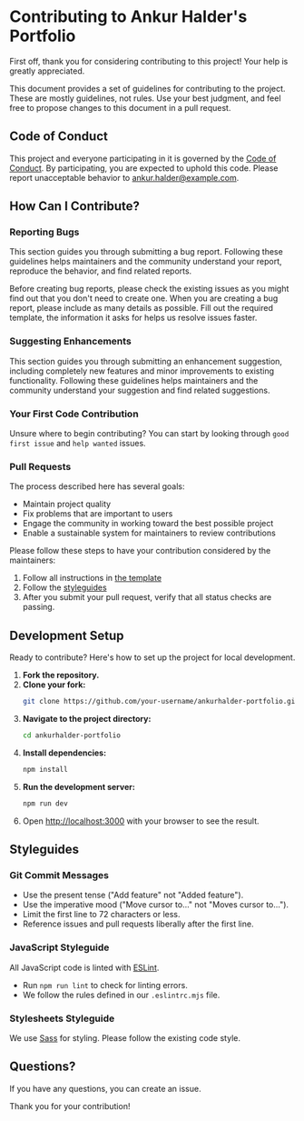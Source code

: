 # Contributing to Ankur Halder's Portfolio

First off, thank you for considering contributing to this project! Your help is greatly appreciated.

This document provides a set of guidelines for contributing to the project. These are mostly guidelines, not rules. Use your best judgment, and feel free to propose changes to this document in a pull request.

## Code of Conduct

This project and everyone participating in it is governed by the [Code of Conduct](CODE_OF_CONDUCT.md). By participating, you are expected to uphold this code. Please report unacceptable behavior to [ankur.halder@example.com](mailto:ankur.halder@example.com).

## How Can I Contribute?

### Reporting Bugs

This section guides you through submitting a bug report. Following these guidelines helps maintainers and the community understand your report, reproduce the behavior, and find related reports.

Before creating bug reports, please check the existing issues as you might find out that you don't need to create one. When you are creating a bug report, please include as many details as possible. Fill out the required template, the information it asks for helps us resolve issues faster.

### Suggesting Enhancements

This section guides you through submitting an enhancement suggestion, including completely new features and minor improvements to existing functionality. Following these guidelines helps maintainers and the community understand your suggestion and find related suggestions.

### Your First Code Contribution

Unsure where to begin contributing? You can start by looking through `good first issue` and `help wanted` issues.

### Pull Requests

The process described here has several goals:

- Maintain project quality
- Fix problems that are important to users
- Engage the community in working toward the best possible project
- Enable a sustainable system for maintainers to review contributions

Please follow these steps to have your contribution considered by the maintainers:

1.  Follow all instructions in [the template](.github/PULL_REQUEST_TEMPLATE.md)
2.  Follow the [styleguides](#styleguides)
3.  After you submit your pull request, verify that all status checks are passing.

## Development Setup

Ready to contribute? Here's how to set up the project for local development.

1.  **Fork the repository.**
2.  **Clone your fork:**
    ```sh
    git clone https://github.com/your-username/ankurhalder-portfolio.git
    ```
3.  **Navigate to the project directory:**
    ```sh
    cd ankurhalder-portfolio
    ```
4.  **Install dependencies:**
    ```sh
    npm install
    ```
5.  **Run the development server:**
    ```sh
    npm run dev
    ```
6.  Open [http://localhost:3000](http://localhost:3000) with your browser to see the result.

## Styleguides

### Git Commit Messages

- Use the present tense ("Add feature" not "Added feature").
- Use the imperative mood ("Move cursor to..." not "Moves cursor to...").
- Limit the first line to 72 characters or less.
- Reference issues and pull requests liberally after the first line.

### JavaScript Styleguide

All JavaScript code is linted with [ESLint](https://eslint.org/).

- Run `npm run lint` to check for linting errors.
- We follow the rules defined in our `.eslintrc.mjs` file.

### Stylesheets Styleguide

We use [Sass](https://sass-lang.com/) for styling. Please follow the existing code style.

## Questions?

If you have any questions, you can create an issue.

Thank you for your contribution!
